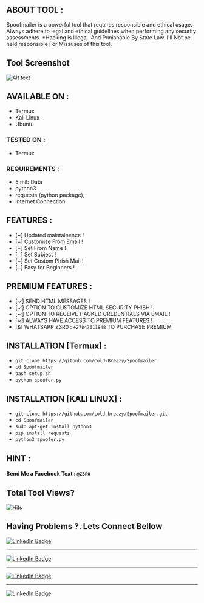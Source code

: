 ## ABOUT TOOL :
Spoofmailer is a powerful tool that requires responsible and ethical usage. Always adhere to legal and ethical guidelines when performing any security assessments. *Hacking is Illegal. And Punishable By State Law. I'll Not be held responsible For Missuses of this tool.


## Tool Screenshot

![Alt text](https://raw.githubusercontent.com/Cold-Breazy/Ripper/main/spof.png "screenshot")

## AVAILABLE ON :

* Termux
* Kali Linux
* Ubuntu

### TESTED ON :

* Termux

### REQUIREMENTS :
* 5 mib Data
* python3
* requests (python package),
* Internet Connection

## FEATURES :
* [+] Updated maintainence !
* [+] Customise From Email !
* [+] Set From Name !
* [+] Set Subject !
* [+] Set Custom Phish Mail !
* [+] Easy for Beginners !

## PREMIUM FEATURES :
* [✓] SEND HTML MESSAGES !
* [✓] OPTION TO CUSTOMIZE HTML SECURITY PHISH !
* [✓] OPTION TO RECEIVE HACKED CREDENTIALS VIA EMAIL !
* [✓] ALWAYS HAVE ACCESS TO PREMIUM FEATURES !
* [&] WHATSAPP Z3R0 : `+27847611848` TO PURCHASE PREMIUM

## INSTALLATION [Termux] :

* ` git clone https://github.com/Cold-Breazy/Spoofmailer `
* ` cd Spoofmailer `
* ` bash setup.sh `
* ` python spoofer.py `

## INSTALLATION [KALI LINUX] :

* ` git clone https://github.com/cold-breazy/Spoofmailer.git `
* ` cd Spoofmailer `
* ` sudo apt-get install python3 `
* ` pip install requests `
* ` python3 spoofer.py `

## HINT :
#### Send Me a Facebook Text : ` @Z3R0 `

## Total Tool Views?
[![Hits](https://hits.seeyoufarm.com/api/count/incr/badge.svg?url=https%3A%2F%2Fgithub.com%2Fcold-breazy%2FSpoofmailer&count_bg=%23FF6C1D&title_bg=%23555555&icon=&icon_color=%23E7E7E7&title=Views&edge_flat=false)](https://hits.seeyoufarm.com)

## Having Problems ?. Lets Connect Bellow

<div id="badges">
<a href="https://instagram.com/permanentblank/">
    <img src="https://img.shields.io/badge/Instagram-pink?style=for-the-badge&logo=instagram&logoColor=white" alt="LinkedIn Badge"/>
  </a> <hr>
<a href="https://chat.whatsapp.com/GQ9Xx8XoTd34mKDFTTenzt">
    <img src="https://img.shields.io/badge/Whatsapp-green?style=for-the-badge&logo=whatsapp&logoColor=white" alt="LinkedIn Badge"/>
  </a> <hr>
<a href="https://www.facebook.com/Cold-Breazy-107269348661087/">
    <img src="https://img.shields.io/badge/Facebook-blue?style=for-the-badge&logo=facebook&logoColor=white" alt="LinkedIn Badge"/>
  </a>
<hr>
<a href="https://youtu.be/kIrTEcs3Pz0">
<img src="https://img.shields.io/badge/YouTube-red?style=for-the-badge&logo=youtube&logoColor=white" alt="LinkedIn Badge"/>
</a>
  </div>
  
